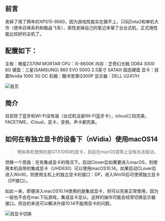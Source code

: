## 前言
卖掉了用了两年的XPS15-9560，因为游戏性能实在跟不上，只玩Dota2和单机大作（使命召唤系列和极品飞车），索性卖掉自己的笔记本窜了台台式机，正式用性能比较好的主机了。

## 配置如下：
主板：微星Z370M MORTAR
CPU：i5-8600K
内存：芝奇幻光戟 DDR4 3000 8G
硬盘：三星(SAMSUNG) 860 EVO 500G 2.5英寸 SATAIII 固态硬盘
显卡：技嘉Nvidia 1060 3G OC
机箱：酷冷至尊Q300P
显示器：DELL U2417H

![首页](https://tuchuang-1258561688.cos.ap-chengdu.myqcloud.com/msi-os-%E6%A1%8C%E9%9D%A2.png)

## 简介
目前除了蓝牙和WI-FI没有装（台式机没装WI-FI蓝牙卡），icloud三码完美，FACETIME，iCloud，显卡，变频，声卡都完美。

## 如何在有独立显卡的设备下（nVidia）使用macOS14

> 例如本机使用的是GTX1060的显卡，目前在macOS官网上没有办法驱动。

但换一个思路：在有集成显卡的情况下。启动Clover后如果要进入macOS，则使用本机自带的集成显卡（UHD630）可以使用macOS10.14。如果启动CLover后进入Win10，则使用主机上的独立显卡的接口：DP，进入Win10后可使用独立显卡（DP接口）。

如此一来，即便进入macOS10.14使用的是集成显卡，但可以完美正常使用，因为一般也不会在mac下玩游戏，集成显卡足以。这样的操作可能会经常切换显示器接口。但总的来说可以解决升级10.14不能用显卡的问题。

![双显卡切换](https://tuchuang-1258561688.cos.ap-chengdu.myqcloud.com/%E5%8F%8C%E6%98%BE%E5%8D%A1%E5%88%87%E6%8D%A2.jpg)
